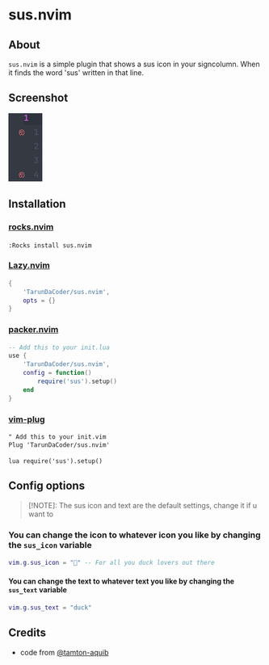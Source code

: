 # sus.nvim

## About

`sus.nvim` is a simple plugin that shows a sus icon in your signcolumn. When it finds the word 'sus' written in that line.

## Screenshot
![Screenshot](img/sus_screenshot.png)

## Installation

### [rocks.nvim](https://github.com/nvim-neorocks/rocks.nvim)
`:Rocks install sus.nvim`

### [Lazy.nvim](https://github.com/folke/lazy.nvim)

```lua
{
    'TarunDaCoder/sus.nvim',
    opts = {}
}

```

### [packer.nvim](https://github.com/wbthomason/packer.nvim)

```lua
-- Add this to your init.lua
use {
    'TarunDaCoder/sus.nvim',
    config = function()
        require('sus').setup()
    end
}
```

### [vim-plug](https://github.com/junegunn/vim-plug)

```vim
" Add this to your init.vim
Plug 'TarunDaCoder/sus.nvim'

lua require('sus').setup()
```

## Config options

> [!NOTE]: 
> The sus icon and text are the default settings, change it if u want to

### You can change the icon to whatever icon you like by changing the `sus_icon` variable

```lua
vim.g.sus_icon = "🦆" -- For all you duck lovers out there
```

#### You can change the text to whatever text you like by changing the `sus_text` variable

```lua
vim.g.sus_text = "duck"
```

## Credits

- code from [@tamton-aquib](https://github.com/tamton-aquib)

